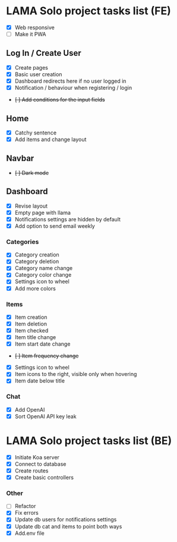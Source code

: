 # LAMA Solo project tasks list (FE)
- [x] Web responsive
- [ ] Make it PWA
## Log In / Create User
- [x] Create pages
- [x] Basic user creation
- [x] Dashboard redirects here if no user logged in
- [x] Notification / behaviour when registering / login
- ~~[ ] Add conditions for the input fields~~
## Home
- [x] Catchy sentence
- [x] Add items and change layout
## Navbar
- ~~[ ] Dark mode~~
## Dashboard
- [x] Revise layout
- [x] Empty page with llama
- [x] Notifications settings are hidden by default
- [x] Add option to send email weekly
### Categories
- [x] Category creation
- [x] Category deletion
- [x] Category name change
- [x] Category color change
- [x] Settings icon to wheel
- [x] Add more colors
### Items
- [x] Item creation
- [x] Item deletion
- [x] Item checked
- [x] Item title change
- [x] Item start date change
- ~~[ ] Item frequency change~~
- [x] Settings icon to wheel
- [x] Item icons to the right, visible only when hovering
- [x] Item date below title
### Chat
- [x] Add OpenAI 
- [x] Sort OpenAI API key leak
# LAMA Solo project tasks list (BE)
- [x] Initiate Koa server
- [x] Connect to database
- [x] Create routes
- [x] Create basic controllers

### Other
- [ ] Refactor
- [x] Fix errors
- [x] Update db users for notifications settings
- [x] Update db cat and items to point both ways
- [x] Add.env file 